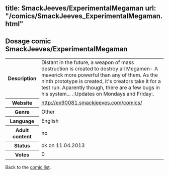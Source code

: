 title: SmackJeeves/ExperimentalMegaman
url: "/comics/SmackJeeves_ExperimentalMegaman.html"
---
Dosage comic SmackJeeves/ExperimentalMegaman
-----------------------------------------

<table class="comicinfo">
<tr>
<th>Description</th><td>Distant in the future, a weapon of mass destruction is created to destroy all Megamen- A maverick more powerful than any of them. As the ninth prototype is created, it's creators take it for a test run. Aparently though, there are a few bugs in his system... .:Updates on Mondays and Friday:.</td>
</tr>
<tr>
<th>Website</th><td><a href="http://ex90081.smackjeeves.com/comics/">http://ex90081.smackjeeves.com/comics/</a></td>
</tr>
<tr>
<th>Genre</th><td>Other</td>
</tr>
<tr>
<th>Language</th><td>English</td>
</tr>
<tr>
<th>Adult content</th><td>no</td>
</tr>
<tr>
<th>Status</th><td>ok on 11.04.2013</td>
</tr>
<tr>
<th>Votes</th><td>0</div></td>
</tr>
</table>

Back to the [comic list](../comic-index.html).
